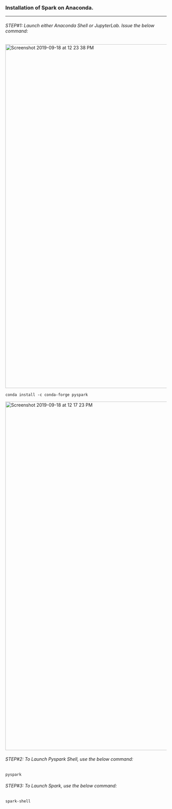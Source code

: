 ### Installation of Spark on Anaconda.
<hr>

###### STEP#1: Launch either Anaconda Shell or JupyterLab. Issue the below command:

<img width="1071" alt="Screenshot 2019-09-18 at 12 23 38 PM" src="https://user-images.githubusercontent.com/689226/65365212-3dd11200-dc35-11e9-909b-fc8870bcd6f6.png">

```
conda install -c conda-forge pyspark
```

<img width="1086" alt="Screenshot 2019-09-18 at 12 17 23 PM" src="https://user-images.githubusercontent.com/689226/65365213-41649900-dc35-11e9-92f6-6be247c247d0.png">

###### STEP#2: To Launch Pyspark Shell, use the below command:
```
pyspark
```

###### STEP#3: To Launch Spark, use the below command:
```
spark-shell
```
